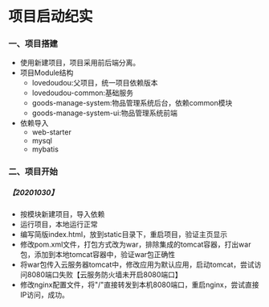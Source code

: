 # 项目启动纪实



### 一、项目搭建

* 使用新建项目，项目采用前后端分离。
* 项目Module结构
  * lovedoudou:父项目，统一项目依赖版本
  * lovedoudou-common:基础服务
  * goods-manage-system:物品管理系统后台，依赖common模块
  * goods-manage-system-ui:物品管理系统前端
* 依赖导入
  * web-starter
  * mysql
  * mybatis

### 二、项目开始

##### 【20201030】

* 按模块新建项目，导入依赖
* 运行项目，本地运行正常
* 编写简版index.html，放到static目录下，重启项目，验证主页显示
* 修改pom.xml文件，打包方式改为war，排除集成的tomcat容器，打出war包，添加到本地tomcat容器中，验证war包正确性
* 将war包传入云服务器tomcat中，修改应用为默认应用，启动tomcat，尝试访问8080端口失败【云服务防火墙未开启8080端口】
* 修改nginx配置文件，将"/"直接转发到本机8080端口，重启nginx，尝试直接IP访问，成功。